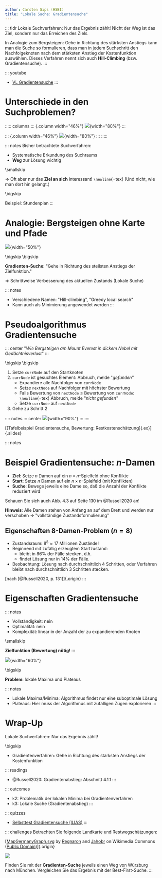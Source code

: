 ```yaml
---
author: Carsten Gips (HSBI)
title: "Lokale Suche: Gradientensuche"
---
```


::: tldr
Lokale Suchverfahren: Nur das Ergebnis zählt! Nicht der Weg ist das Ziel, sondern nur das Erreichen des Ziels.

In Analogie zum Bergsteigen: Gehe in Richtung des stärksten Anstiegs kann man die Suche so formulieren, dass man in
jedem Suchschritt den Nachfolgeknoten nach dem stärksten Anstieg der Kostenfunktion auswählen. Dieses Verfahren nennt
sich auch **Hill-Climbing** (bzw. Gradientensuche).
:::

::: youtube
-   [VL Gradientensuche](https://youtu.be/TcTF9xdW3WU)
:::

# Unterschiede in den Suchproblemen?

::::: columns
::: {.column width="46%"}
![](images/graph.png){width="80%"}
:::

::: {.column width="46%"}
![](images/screenshot_stundenplan.png){width="80%"}
:::
:::::

::: notes
Bisher betrachtete Suchverfahren:

-   Systematische Erkundung des Suchraums
-   **Weg** zur Lösung wichtig

\smallskip

=\> Oft aber nur das **Ziel an sich** interessant! `\newline`{=tex} (Und nicht, wie man dort hin gelangt.)

\bigskip

Beispiel: Stundenplan
:::

# Analogie: Bergsteigen ohne Karte und Pfade

![](images/hill-climbing.png){width="50%"}

\bigskip
\bigskip

**Gradienten-Suche**: "Gehe in Richtung des steilsten Anstiegs der Zielfunktion."

=\> Schrittweise Verbesserung des aktuellen Zustands (Lokale Suche)

::: notes
-   Verschiedene Namen: "Hill-climbing", "Greedy local search"
-   Kann auch als Minimierung angewendet werden
:::

# Pseudoalgorithmus Gradientensuche

::: center
"*Wie Bergsteigen am Mount Everest in dickem Nebel mit Gedächtnisverlust*"
:::

\bigskip
\bigskip

1.  Setze `currNode` auf den Startknoten
2.  `currNode` ist gesuchtes Element: Abbruch, melde "*gefunden*"
    -   Expandiere alle Nachfolger von `currNode`
    -   Setze `nextNode` auf Nachfolger mit höchster Bewertung
    -   Falls Bewertung von `nextNode` $\leq$ Bewertung von `currNode`: `\newline`{=tex} Abbruch, melde "*nicht
        gefunden*"
    -   Setze `currNode` auf `nextNode`
3.  Gehe zu Schritt 2

:::: notes
::: center
![](images/tafelbeispiel.png){width="90%"}
:::
::::

[[Tafelbeispiel Gradientensuche, Bewertung: Restkostenschätzung]{.ex}]{.slides}

::: notes
# Beispiel Gradientensuche: $n$-Damen

-   **Ziel**: Setze $n$ Damen auf ein $n \times n$-Spielfeld ohne Konflikte
-   **Start**: Setze $n$ Damen auf ein $n \times n$-Spielfeld (mit Konflikten)
-   **Suche**: Bewege jeweils eine Dame so, daß die Anzahl der Konflikte reduziert wird

Schauen Sie sich auch Abb. 4.3 auf Seite 130 im @Russell2020 an!

**Hinweis**: Alle Damen stehen von Anfang an auf dem Brett und werden nur verschoben =\> "vollständige
Zustandsformulierung"

## Eigenschaften 8-Damen-Problem ($n=8$)

-   Zustandsraum: $8^8 \approx 17$ Millionen Zustände!
-   Beginnend mit zufällig erzeugtem Startzustand:
    -   bleibt in 86% der Fälle stecken, d.h.
    -   findet Lösung nur in 14% der Fälle.
-   Beobachtung: Lösung nach durchschnittlich 4 Schritten, oder Verfahren bleibt nach durchschnittlich 3 Schritten
    stecken.

[nach [@Russell2020, p. 131]]{.origin}
:::

# Eigenschaften Gradientensuche

::: notes
-   Vollständigkeit: nein
-   Optimalität: nein
-   Komplexität: linear in der Anzahl der zu expandierenden Knoten

\smallskip

**Zielfunktion (Bewertung) nötig!**
:::

![](images/hill-climbing.png){width="60%"}

\bigskip

**Problem**: lokale Maxima und Plateaus

::: notes
-   Lokale Maxima/Minima: Algorithmus findet nur eine suboptimale Lösung
-   Plateaus: Hier muss der Algorithmus mit zufälligen Zügen explorieren
:::

# Wrap-Up

Lokale Suchverfahren: Nur das Ergebnis zählt!

\bigskip

-   Gradientenverfahren: Gehe in Richtung des stärksten Anstiegs der Kostenfunktion

::: readings
-   @Russell2020: Gradientenabstieg: Abschnitt 4.1.1
:::

::: outcomes
-   k2: Problematik der lokalen Minima bei Gradientenverfahren
-   k3: Lokale Suche (Gradientenabstieg)
:::

::: quizzes
-   [Selbsttest Gradientensuche
    (ILIAS)](https://www.hsbi.de/elearning/goto.php?target=tst_1106601&client_id=FH-Bielefeld)
:::

::: challenges
Betrachten Sie folgende Landkarte und Restwegschätzungen:

<!-- TODO
![](https://upload.wikimedia.org/wikipedia/commons/thumb/a/ad/MapGermanyGraph.svg/476px-MapGermanyGraph.svg.png)
-->

[[MapGermanyGraph.svg](https://commons.wikimedia.org/wiki/File:MapGermanyGraph.svg) by
[Regnaron](https://de.wikipedia.org/wiki/Benutzer:Regnaron) and [Jahobr](https://commons.wikimedia.org/wiki/User:Jahobr)
on Wikimedia Commons ([Public Domain](https://en.wikipedia.org/wiki/en:public_domain))]{.origin}

![](https://github.com/Artificial-Intelligence-HSBI-TDU/KI-Vorlesung/blob/master/lecture/searching/images/challenge.png?raw=true)

Finden Sie mit der **Gradienten-Suche** jeweils einen Weg von Würzburg nach München. Vergleichen Sie das Ergebnis mit
der Best-First-Suche.
:::
